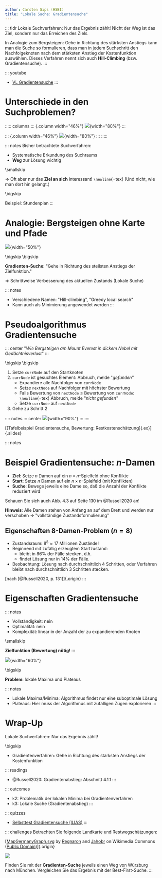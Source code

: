 ```yaml
---
author: Carsten Gips (HSBI)
title: "Lokale Suche: Gradientensuche"
---
```


::: tldr
Lokale Suchverfahren: Nur das Ergebnis zählt! Nicht der Weg ist das Ziel, sondern nur das Erreichen des Ziels.

In Analogie zum Bergsteigen: Gehe in Richtung des stärksten Anstiegs kann man die Suche so formulieren, dass man in
jedem Suchschritt den Nachfolgeknoten nach dem stärksten Anstieg der Kostenfunktion auswählen. Dieses Verfahren nennt
sich auch **Hill-Climbing** (bzw. Gradientensuche).
:::

::: youtube
-   [VL Gradientensuche](https://youtu.be/TcTF9xdW3WU)
:::

# Unterschiede in den Suchproblemen?

::::: columns
::: {.column width="46%"}
![](images/graph.png){width="80%"}
:::

::: {.column width="46%"}
![](images/screenshot_stundenplan.png){width="80%"}
:::
:::::

::: notes
Bisher betrachtete Suchverfahren:

-   Systematische Erkundung des Suchraums
-   **Weg** zur Lösung wichtig

\smallskip

=\> Oft aber nur das **Ziel an sich** interessant! `\newline`{=tex} (Und nicht, wie man dort hin gelangt.)

\bigskip

Beispiel: Stundenplan
:::

# Analogie: Bergsteigen ohne Karte und Pfade

![](images/hill-climbing.png){width="50%"}

\bigskip
\bigskip

**Gradienten-Suche**: "Gehe in Richtung des steilsten Anstiegs der Zielfunktion."

=\> Schrittweise Verbesserung des aktuellen Zustands (Lokale Suche)

::: notes
-   Verschiedene Namen: "Hill-climbing", "Greedy local search"
-   Kann auch als Minimierung angewendet werden
:::

# Pseudoalgorithmus Gradientensuche

::: center
"*Wie Bergsteigen am Mount Everest in dickem Nebel mit Gedächtnisverlust*"
:::

\bigskip
\bigskip

1.  Setze `currNode` auf den Startknoten
2.  `currNode` ist gesuchtes Element: Abbruch, melde "*gefunden*"
    -   Expandiere alle Nachfolger von `currNode`
    -   Setze `nextNode` auf Nachfolger mit höchster Bewertung
    -   Falls Bewertung von `nextNode` $\leq$ Bewertung von `currNode`: `\newline`{=tex} Abbruch, melde "*nicht
        gefunden*"
    -   Setze `currNode` auf `nextNode`
3.  Gehe zu Schritt 2

:::: notes
::: center
![](images/tafelbeispiel.png){width="90%"}
:::
::::

[[Tafelbeispiel Gradientensuche, Bewertung: Restkostenschätzung]{.ex}]{.slides}

::: notes
# Beispiel Gradientensuche: $n$-Damen

-   **Ziel**: Setze $n$ Damen auf ein $n \times n$-Spielfeld ohne Konflikte
-   **Start**: Setze $n$ Damen auf ein $n \times n$-Spielfeld (mit Konflikten)
-   **Suche**: Bewege jeweils eine Dame so, daß die Anzahl der Konflikte reduziert wird

Schauen Sie sich auch Abb. 4.3 auf Seite 130 im @Russell2020 an!

**Hinweis**: Alle Damen stehen von Anfang an auf dem Brett und werden nur verschoben =\> "vollständige
Zustandsformulierung"

## Eigenschaften 8-Damen-Problem ($n=8$)

-   Zustandsraum: $8^8 \approx 17$ Millionen Zustände!
-   Beginnend mit zufällig erzeugtem Startzustand:
    -   bleibt in 86% der Fälle stecken, d.h.
    -   findet Lösung nur in 14% der Fälle.
-   Beobachtung: Lösung nach durchschnittlich 4 Schritten, oder Verfahren bleibt nach durchschnittlich 3 Schritten
    stecken.

[nach [@Russell2020, p. 131]]{.origin}
:::

# Eigenschaften Gradientensuche

::: notes
-   Vollständigkeit: nein
-   Optimalität: nein
-   Komplexität: linear in der Anzahl der zu expandierenden Knoten

\smallskip

**Zielfunktion (Bewertung) nötig!**
:::

![](images/hill-climbing.png){width="60%"}

\bigskip

**Problem**: lokale Maxima und Plateaus

::: notes
-   Lokale Maxima/Minima: Algorithmus findet nur eine suboptimale Lösung
-   Plateaus: Hier muss der Algorithmus mit zufälligen Zügen explorieren
:::

# Wrap-Up

Lokale Suchverfahren: Nur das Ergebnis zählt!

\bigskip

-   Gradientenverfahren: Gehe in Richtung des stärksten Anstiegs der Kostenfunktion

::: readings
-   @Russell2020: Gradientenabstieg: Abschnitt 4.1.1
:::

::: outcomes
-   k2: Problematik der lokalen Minima bei Gradientenverfahren
-   k3: Lokale Suche (Gradientenabstieg)
:::

::: quizzes
-   [Selbsttest Gradientensuche
    (ILIAS)](https://www.hsbi.de/elearning/goto.php?target=tst_1106601&client_id=FH-Bielefeld)
:::

::: challenges
Betrachten Sie folgende Landkarte und Restwegschätzungen:

<!-- TODO
![](https://upload.wikimedia.org/wikipedia/commons/thumb/a/ad/MapGermanyGraph.svg/476px-MapGermanyGraph.svg.png)
-->

[[MapGermanyGraph.svg](https://commons.wikimedia.org/wiki/File:MapGermanyGraph.svg) by
[Regnaron](https://de.wikipedia.org/wiki/Benutzer:Regnaron) and [Jahobr](https://commons.wikimedia.org/wiki/User:Jahobr)
on Wikimedia Commons ([Public Domain](https://en.wikipedia.org/wiki/en:public_domain))]{.origin}

![](https://github.com/Artificial-Intelligence-HSBI-TDU/KI-Vorlesung/blob/master/lecture/searching/images/challenge.png?raw=true)

Finden Sie mit der **Gradienten-Suche** jeweils einen Weg von Würzburg nach München. Vergleichen Sie das Ergebnis mit
der Best-First-Suche.
:::
